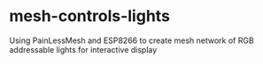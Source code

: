 # mesh-controls-lights
Using PainLessMesh and ESP8266 to create mesh network of RGB addressable lights for interactive display
